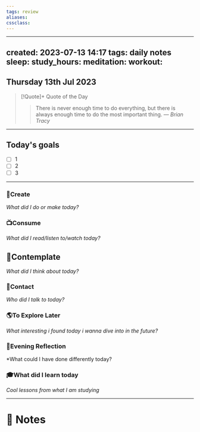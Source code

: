 ```yaml
---
tags: review
aliases:
cssclass:
---
```

 
---
created: 2023-07-13 14:17
tags: daily notes
sleep: 
study_hours: 
meditation: 
workout: 
---


## Thursday 13th Jul 2023


> [!Quote]+ Quote of the Day  
> > There is never enough time to do everything, but there is always enough time to do the most important thing.
> — <cite>Brian Tracy</cite>

--- 
## Today's goals

- [ ] 1
- [ ] 2
- [ ] 3

---

### 🎨Create
*What did I do or make today?*

  
### 📺Consume
*What did I read/listen to/watch today?*

  
## 💭Contemplate
*What did I think about today?*


### 👬Contact
*Who did I talk to today?*

  
### 🌎To Explore Later
*What interesting i found today i wanna dive into in the future?*


### 🌃Evening Reflection
*What could I have done differently today?


### 🎓What did I learn today
*Cool lessons from what I am studying*

---
# 📝 Notes


